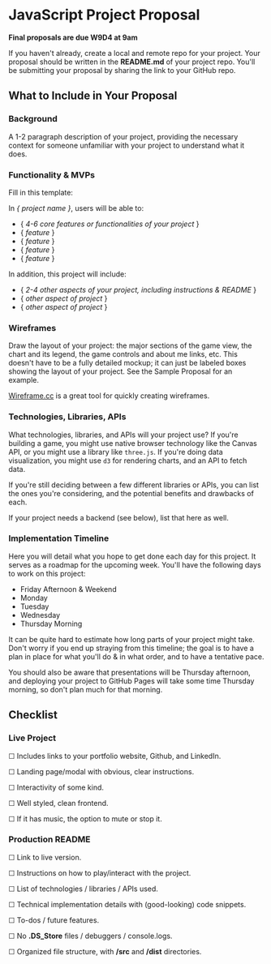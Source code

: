 # JavaScript Project Proposal

**Final proposals are due W9D4 at 9am**

If you haven't already, create a local and remote repo for your project. Your
proposal should be written in the __README.md__ of your project repo. You'll be
submitting your proposal by sharing the link to your GitHub repo.

## What to Include in Your Proposal

### Background

A 1-2 paragraph description of your project, providing the necessary context for
someone unfamiliar with your project to understand what it does.

### Functionality & MVPs

Fill in this template:

In *{ project name }*, users will be able to:

- { *4-6 core features or functionalities of your project* }
- { *feature* }
- { *feature* }
- { *feature* }
- { *feature* }

In addition, this project will include:

- { *2-4 other aspects of your project, including instructions & README* }
- { *other aspect of project* }
- { *other aspect of project* }

### Wireframes

Draw the layout of your project: the major sections of the game view, the chart
and its legend, the game controls and about me links, etc. This doesn't have to
be a fully detailed mockup; it can just be labeled boxes showing the layout of
your project. See the Sample Proposal for an example.

[Wireframe.cc][wireframe] is a great tool for quickly creating wireframes.

### Technologies, Libraries, APIs

What technologies, libraries, and APIs will your project use? If you're building
a game, you might use native browser technology like the Canvas API, or you
might use a library like `three.js`. If you're doing data visualization, you
might use `d3` for rendering charts, and an API to fetch data.

If you're still deciding between a few different libraries or APIs, you can list
the ones you're considering, and the potential benefits and drawbacks of each.

If your project needs a backend (see below), list that here as well.

### Implementation Timeline

Here you will detail what you hope to get done each day for this project. It
serves as a roadmap for the upcoming week. You'll have the following days to
work on this project:

- Friday Afternoon & Weekend
- Monday
- Tuesday
- Wednesday
- Thursday Morning

It can be quite hard to estimate how long parts of your project might take.
Don't worry if you end up straying from this timeline; the goal is to have a
plan in place for what you'll do & in what order, and to have a tentative pace.

You should also be aware that presentations will be Thursday afternoon, and
deploying your project to GitHub Pages will take some time Thursday morning, so
don't plan much for that morning.

## Checklist

### Live Project

☐  Includes links to your portfolio website, Github, and LinkedIn.

☐  Landing page/modal with obvious, clear instructions.

☐  Interactivity of some kind.

☐  Well styled, clean frontend.

☐  If it has music, the option to mute or stop it.

### Production README

☐  Link to live version.

☐  Instructions on how to play/interact with the project.

☐  List of technologies / libraries / APIs used.

☐  Technical implementation details with (good-looking) code snippets.

☐  To-dos / future features.

☐  No __.DS_Store__ files / debuggers / console.logs.

☐  Organized file structure, with __/src__ and __/dist__ directories.

[wireframe]: https://wireframe.cc/
